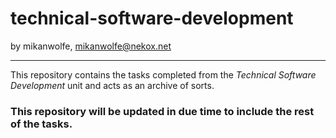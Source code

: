 # technical-software-development
by mikanwolfe, mikanwolfe@nekox.net

---
This repository contains the tasks completed from the *Technical Software Development* unit and acts as an archive of sorts.

### This repository will be updated in due time to include the rest of the tasks.
